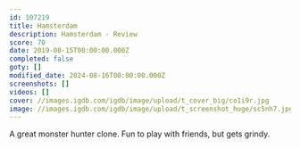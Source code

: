 ```yaml
---
id: 107219
title: Hamsterdam
description: Hamsterdam - Review
score: 70
date: 2019-08-15T00:00:00.000Z
completed: false
goty: []
modified_date: 2024-08-16T00:00:00.000Z
screenshots: []
videos: []
cover: //images.igdb.com/igdb/image/upload/t_cover_big/co1i9r.jpg
image: //images.igdb.com/igdb/image/upload/t_screenshot_huge/sc5nh7.jpg
---
```

A great monster hunter clone. Fun to play with friends, but gets grindy.